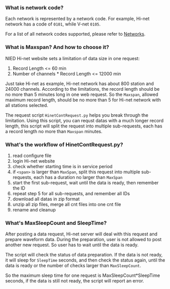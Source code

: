 ### What is network code? ###

Each network is represented by a network code. For example, Hi-net
network has a code of `0101`, while V-net `0105`.

For a list of all network codes supported, please refer to [Networks](/networks).

### What is Maxspan? And how to choose it? ###

NIED Hi-net website sets a limitation of data size in one request:

1. Record Length <= 60 min
2. Number of channels * Record Length <= 12000 min

Just take Hi-net as example, Hi-net network has about 800 station and
24000 channels. According to the limitations, the record length should
be no more than 5 minutes long in one web request. So the `Maxspan`,
allowed maximum record length, should be no more than 5 for Hi-net
network with all stations selected.

The request script `HinetContRequest.py` helps you break through the
limitation. Using this script, you can requst datas with a much longer
record length, this script will split the request into multiple
sub-requests, each has a record length no more than `Maxspan` minutes.

### What's the workflow of HinetContRequest.py? ###

1. read configure file
2. login Hi-net website
3. check whether starting time is in service period
4. if `<span>` is larger than `MaxSpan`, split this request into multiple
   sub-requests, each has a duration no larger than `MaxSpan`
5. start the first sub-request, wait until the data is ready, then
   remember the ID
6. repeat step 5 for all sub-requests, and remember all IDs
7. download all datas in zip format
8. unzip all zip files, merge all cnt files into one cnt file
9. rename and cleanup

### What's MaxSleepCount and SleepTime? ###

After posting a data request, Hi-net server will deal with this request and
prepare waveform data. During the preparation, user is not allowed to post
another new request. So user has to wait until the data is ready.

The script will check the status of data preparation. If the data is not ready,
it will sleep for `SleepTime` seconds, and then check the status again, until
the data is ready or the number of checks larger than `MaxSleepCount`.

So the maximum sleep time for one request is MaxSleepCount\*SleepTime seconds,
if the data is still not ready, the script will report an error.

